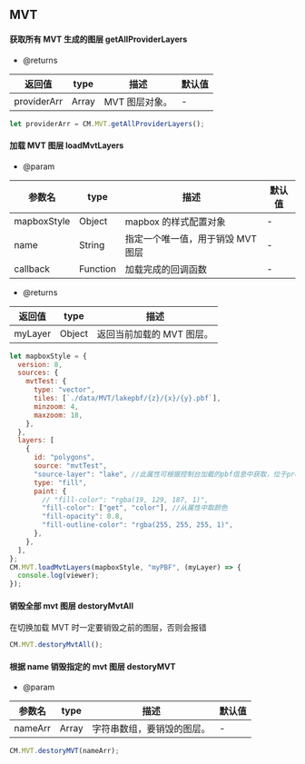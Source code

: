## MVT

#### 获取所有 MVT 生成的图层 getAllProviderLayers

- @returns

| 返回值      | type  | 描述           | 默认值 |
| ----------- | ----- | -------------- | ------ |
| providerArr | Array | MVT 图层对象。 | -      |

```js
let providerArr = CM.MVT.getAllProviderLayers();
```

#### 加载 MVT 图层 loadMvtLayers

- @param

| 参数名      | type     | 描述                              | 默认值 |
| ----------- | -------- | --------------------------------- | ------ |
| mapboxStyle | Object   | mapbox 的样式配置对象             | -      |
| name        | String   | 指定一个唯一值，用于销毁 MVT 图层 | -      |
| callback    | Function | 加载完成的回调函数                | -      |

- @returns

| 返回值  | type   | 描述                      |
| ------- | ------ | ------------------------- |
| myLayer | Object | 返回当前加载的 MVT 图层。 |

```js
let mapboxStyle = {
  version: 8,
  sources: {
    mvtTest: {
      type: "vector",
      tiles: [`./data/MVT/lakepbf/{z}/{x}/{y}.pbf`],
      minzoom: 4,
      maxzoom: 18,
    },
  },
  layers: [
    {
      id: "polygons",
      source: "mvtTest",
      "source-layer": "lake", //此属性可根据控制台加载的pbf信息中获取，位于preview前几行
      type: "fill",
      paint: {
        // "fill-color": "rgba(19, 129, 187, 1)",
        "fill-color": ["get", "color"], //从属性中取颜色
        "fill-opacity": 0.8,
        "fill-outline-color": "rgba(255, 255, 255, 1)",
      },
    },
  ],
};
CM.MVT.loadMvtLayers(mapboxStyle, "myPBF", (myLayer) => {
  console.log(viewer);
});
```

#### 销毁全部 mvt 图层 destoryMvtAll

在切换加载 MVT 时一定要销毁之前的图层，否则会报错

```js
CM.MVT.destoryMvtAll();
```

#### 根据 name 销毁指定的 mvt 图层 destoryMVT

- @param

| 参数名  | type  | 描述                       | 默认值 |
| ------- | ----- | -------------------------- | ------ |
| nameArr | Array | 字符串数组，要销毁的图层。 | -      |

```js
CM.MVT.destoryMVT(nameArr);
```
